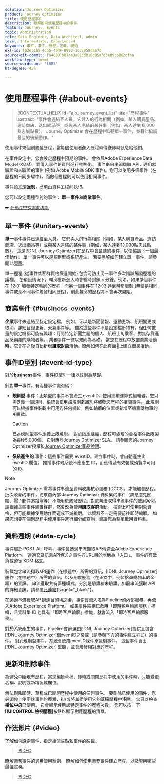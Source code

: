 ```yaml
---
solution: Journey Optimizer
product: journey optimizer
title: 使用歷程事件
description: 瞭解如何使用歷程中的事件
feature: Journeys, Events
topic: Administration
role: Data Engineer, Data Architect, Admin
level: Intermediate, Experienced
keywords: 事件，事件，歷程，定義，開始
exl-id: fb3e51b5-4cbb-4949-8992-1075959da67d
source-git-commit: fa46397b87ae3a81cd016d95afd3e09bb002cfaa
workflow-type: tm+mt
source-wordcount: '1085'
ht-degree: 45%

---
```


# 使用歷程事件 {#about-events}

>[!CONTEXTUALHELP]
>id="ajo_journey_event_list"
>title="歷程事件"
>abstract="事件會連結至人員。它與人的行為相關（例如，某人購買產品、造訪商店、退出網站等）或與某人連結的某件事（例如，某人達到10,000點忠誠點數）。 Journey Optimizer 會在歷程中監聽單一事件，並藉此協調最佳的後續動作。"

使用事件來個別觸發歷程，當每個使用者進入歷程時傳送即時訊息給他們。

在事件設定中，您會設定歷程中預期的事件。 會依照Adobe Experience Data Model (XDM)，對傳入事件的資料進行標準化。 事件來自串流擷取 API，適用於驗證和未驗證的事件 (例如 Adobe Mobile SDK 事件)。您可以使用多個事件（在歷程的不同步驟中），而數個歷程則可以使用相同事件。

事件設定是&#x200B;**強制**，必須由資料工程師執行。

您可以設定兩種型別的事件： **單一事件**&#x200B;和&#x200B;**商業事件**。


➡️ [在影片中探索此功能](#video)

## 單一事件 {#unitary-events}

**單一**&#x200B;事件事件已連結至人員。 它們與人的行為相關（例如，某人購買產品、造訪商店、退出網站等）或與某人連結的某件事（例如，某人達到10,000點忠誠點數）。 這是[!DNL Journey Optimizer]在歷程中會監聽的事件，以便協調下一個最佳動作。 單一事件可以是規則型或系統產生。 若要瞭解如何建立單一事件，請參閱此[頁面](../event/about-creating.md)。

單一歷程 (從事件或客群資格篩選開始) 包含可防止同一事件多次錯誤觸發歷程的護欄。 在預設情況下，輪廓重新進入時會暫時封鎖 5 分鐘。例如，如果某個事件在 12:01 觸發特定輪廓的歷程，而另一個事件在 12:03 達到時間限制 (無論是相同事件或是不同事件觸發相同歷程)，則此輪廓的歷程將不會再次開始。

## 商業事件 {#business-events}

**企業**&#x200B;事件未連結至特定設定檔。 例如，可以是新聞警報、運動更新、航班變更或取消、詳細目錄更新、天氣事件等。 雖然這些事件不是設定檔所特有，但任何數量的設定檔都可能有興趣：訂閱特定新聞主題的個人、航班上的乘客、對無存貨產品感興趣的購物者等。 業務事件一律以規則為基礎。 當您在歷程中放置商業活動時，它會在之後自動新增&#x200B;**讀取對象**&#x200B;活動。瞭解如何在此頁面[&#128279;](../event/about-creating-business.md)上建立商業活動。


## 事件ID型別 {#event-id-type}

對於&#x200B;**business**&#x200B;事件，事件ID型別一律以規則為基礎。

針對&#x200B;**單一**&#x200B;事件，有兩種事件識別碼：

* **規則型** 事件：此類型的事件不會產生 eventID。使用簡單運算式編輯器，您只需定義一個規則，系統會使用該規則來識別將觸發您歷程的相關事件。 此規則可以根據事件裝載中可用的任何欄位，例如輪廓的位置或新增至輪廓購物車的項目數。

  >[!CAUTION]
  >
  >已為規則型事件定義上限規則。 對於指定組織，歷程可處理的合格事件數限製為每秒5,000個。 它對應於Journey Optimizer SLA。 請參閱您的Journey Optimizer授權和[Journey Optimizer產品說明](https://helpx.adobe.com/tw/legal/product-descriptions/adobe-journey-optimizer.html)。

* **系統產生的** 事件：這些事件需要 eventID。建立事件時，會自動產生此 eventID 欄位。 推播事件的系統不應產生 ID，而應傳遞有效裝載預覽中可用的 ID。

>[!NOTE]
>
>Journey Optimizer 需將事件串流至資料收集核心服務 (DCCS)，才能觸發歷程。 批次收錄的事件，或來自內部 Journey Optimizer 資料集的事件（訊息意見回饋、電子郵件追蹤等等）不能用於觸發歷程。對於無法取得串流事件的使用案例，請根據這些事件建置客群，然後改為使用&#x200B;**讀取客群**&#x200B;活動。 技術上可使用對象資格，但可能根據使用動作而造成下游挑戰。 此資料不一定需要前往即時輪廓。 如果您想要在個別歷程中使用事件進行細分或查詢，建議您為輪廓啟用資料集。

## 資料週期 {#data-cycle}

事件屬於 POST API 呼叫。事件會透過串流擷取API傳送至Adobe Experience Platform。 透過交易訊息API傳送之事件的URL目的地稱為「入口」。 事件的有效負載遵從 XDM 格式。

裝載包含串流擷取API運作（在標題中）所需的資訊，[!DNL Journey Optimizer]運作（在標題中）所需的資訊，以及用於歷程（在正文中，例如捨棄購物車的金額）的資訊。 串流獲取共有兩種模式，分別是驗證和未驗證。如需串流獲取 API 的詳細資訊，請參閱[此連結](https://experienceleague.adobe.com/docs/experience-platform/xdm/api/getting-started.html?lang=zh-Hant){target="_blank"}。

在透過串流獲取API到達目的地之後，事件會流入名為Pipeline的內部服務，再流入Adobe Experience Platform。 如果事件結構已啟用「即時客戶輪廓服務」標幟，且資料集 ID 也具有「即時客戶輪廓」標幟，就會流入「即時客戶輪廓服務」。

對於系統產生的事件，Pipeline會篩選由[!DNL Journey Optimizer]提供且包含[!DNL Journey Optimizer]個eventID之裝載（請參閱下方的事件建立程式）的事件。 對於規則型事件，系統會使用eventID條件來識別事件。 這些事件會由 [!DNL Journey Optimizer] 監聽，並會觸發相對應的歷程。

## 更新和刪除事件

為避免中斷現有歷程，當您編輯草稿、即時或關閉歷程中使用的事件時，只能變更名稱、說明或新增裝載欄位。

無法刪除即時、草稿或已關閉歷程中使用的任何事件。 要刪除已使用的事件，您必須停止使用該事件的歷程，和/或將其從使用它的草稿歷程中移除。 您可以檢查&#x200B;**欄位中的**&#x200B;已使用。 它會顯示使用該特定事件的歷程次數。 您可以按一下&#x200B;**[!UICONTROL 檢視歷程]**&#x200B;按鈕以顯示對應歷程的清單。

## 作法影片 {#video}

了解如何設定事件、指定串流端點和事件的裝載。

>[!VIDEO](https://video.tv.adobe.com/v/3431513?quality=12&captions=chi_hant)

瞭解業務事件的適用使用案例。 瞭解如何使用業務事件建立歷程，以及套用哪些最佳實務。

>[!VIDEO](https://video.tv.adobe.com/v/334234?quality=12)
